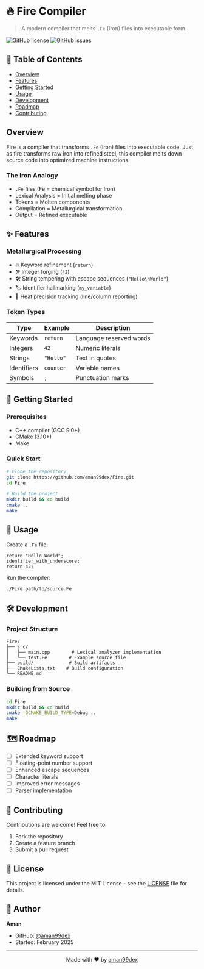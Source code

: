 # 🔥 Fire Compiler

> A modern compiler that melts `.Fe` (Iron) files into executable form.

[![GitHub license](https://img.shields.io/github/license/aman99dex/Fire)](https://github.com/aman99dex/Fire/blob/main/LICENSE)
[![GitHub issues](https://img.shields.io/github/issues/aman99dex/Fire)](https://github.com/aman99dex/Fire/issues)

## 📖 Table of Contents
- [Overview](#overview)
- [Features](#features)
- [Getting Started](#getting-started)
- [Usage](#usage)
- [Development](#development)
- [Roadmap](#roadmap)
- [Contributing](#contributing)

## Overview

Fire is a compiler that transforms `.Fe` (Iron) files into executable code. Just as fire transforms raw iron into refined steel, this compiler melts down source code into optimized machine instructions.

### The Iron Analogy
- `.Fe` files (Fe = chemical symbol for Iron)
- Lexical Analysis = Initial melting phase
- Tokens = Molten components
- Compilation = Metallurgical transformation
- Output = Refined executable

## ✨ Features

### Metallurgical Processing
- 🔥 Keyword refinement (`return`)
- ⚒️ Integer forging (`42`)
- 🛠️ String tempering with escape sequences (`"Hello\nWorld"`)
- 🏷️ Identifier hallmarking (`my_variable`)
- 📍 Heat precision tracking (line/column reporting)

### Token Types
| Type | Example | Description |
|------|---------|-------------|
| Keywords | `return` | Language reserved words |
| Integers | `42` | Numeric literals |
| Strings | `"Hello"` | Text in quotes |
| Identifiers | `counter` | Variable names |
| Symbols | `;` | Punctuation marks |

## 🚀 Getting Started

### Prerequisites
- C++ compiler (GCC 9.0+)
- CMake (3.10+)
- Make

### Quick Start
```bash
# Clone the repository
git clone https://github.com/aman99dex/Fire.git
cd Fire

# Build the project
mkdir build && cd build
cmake ..
make
```

## 📝 Usage

Create a `.Fe` file:
```fire
return "Hello World";
identifier_with_underscore;
return 42;
```

Run the compiler:
```bash
./Fire path/to/source.Fe
```

## 🛠️ Development

### Project Structure
```
Fire/
├── src/
│   ├── main.cpp        # Lexical analyzer implementation
│   └── test.Fe        # Example source file
├── build/             # Build artifacts
├── CMakeLists.txt    # Build configuration
└── README.md
```

### Building from Source
```bash
cd Fire
mkdir build && cd build
cmake -DCMAKE_BUILD_TYPE=Debug ..
make
```

## 🗺️ Roadmap

- [ ] Extended keyword support
- [ ] Floating-point number support
- [ ] Enhanced escape sequences
- [ ] Character literals
- [ ] Improved error messages
- [ ] Parser implementation

## 🤝 Contributing

Contributions are welcome! Feel free to:
1. Fork the repository
2. Create a feature branch
3. Submit a pull request

## 📜 License

This project is licensed under the MIT License - see the [LICENSE](LICENSE) file for details.

## 👤 Author

**Aman**
- GitHub: [@aman99dex](https://github.com/aman99dex)
- Started: February 2025

---

<p align="center">
  Made with ❤️ by <a href="https://github.com/aman99dex">aman99dex</a>
</p>
